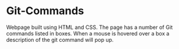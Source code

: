 # Git-Commands

Webpage built using HTML and CSS. The page has a number of Git commands listed in boxes. When a mouse is hovered over a box a description of the git command will pop up. 
